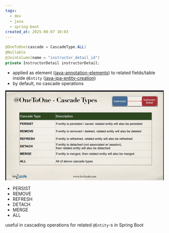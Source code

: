 ```yaml
---
tags:
  - dev
  - java
  - spring-boot
created_at: 2025-08-07 10:03
---
```

```java
@OneToOne(cascade = CascadeType.ALL)
@Nullable
@JoinColumn(name = "instructor_detail_id")
private InstructorDetail instructorDetail;
```
- applied as element ([java-annotation-elements](../java-annotation-elements.md)) to related fields/table inside `@Entity` ([java-jpa-entity-creation](dev/java/java-jpa-entity-creation.md))
- by  default, no cascade operations

![](../../../attachments/Pasted%20image%2020250806101450.png)
- PERSIST
- REMOVE
- REFRESH
- DETACH
- MERGE
- ALL

useful in cascading operations for related `@Entity`-s in Spring Boot